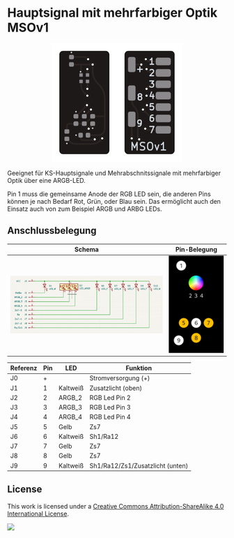 # Hauptsignal mit mehrfarbiger Optik MSOv1

<p align="center"><img src="Hauptsignal-Mehrfarbenoptik.png" width="300px"/></p>

Geeignet für KS-Hauptsignale und Mehrabschnitssignale mit mehrfarbiger Optik über eine ARGB-LED.

Pin 1 muss die gemeinsame Anode der RGB LED sein, die anderen Pins können je nach Bedarf Rot, Grün, oder Blau sein. Das ermöglicht auch den Einsatz auch von zum Beispiel ARGB und ARBG LEDs.

## Anschlussbelegung

| Schema                | Pin-Belegung                    |
| --------------------- | ------------------------------- |
| ![Schema](schema.png) | ![Pin-Belegung](schema_vis.png) |

| Referenz | Pin | LED      | Funktion                         |
| -------- | --- | -------- | -------------------------------- |
| J0       | +   |          | Stromversorgung (+)              |
| J1       | 1   | Kaltweiß | Zusatzlicht (oben)               |
| J2       | 2   | ARGB_2   | RGB Led Pin 2                    |
| J3       | 3   | ARGB_3   | RGB Led Pin 3                    |
| J4       | 4   | ARGB_4   | RGB Led Pin 4                    |
| J5       | 5   | Gelb     | Zs7                              |
| J6       | 6   | Kaltweiß | Sh1/Ra12                         |
| J7       | 7   | Gelb     | Zs7                              |
| J8       | 8   | Gelb     | Zs7                              |
| J9       | 9   | Kaltweiß | Sh1/Ra12/Zs1/Zusatzlicht (unten) |

## License

This work is licensed under a
[Creative Commons Attribution-ShareAlike 4.0 International License](http://creativecommons.org/licenses/by-sa/4.0/).

[![](https://upload.wikimedia.org/wikipedia/commons/e/e5/CC_BY-SA_icon.svg)](http://creativecommons.org/licenses/by-sa/4.0/)
